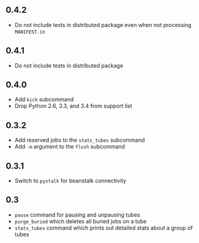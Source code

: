 0.4.2
-----
- Do not include tests in distributed package even when not processing `MANIFEST.in`

0.4.1
-----
- Do not include tests in distributed package

0.4.0
-----
- Add `kick` subcommand
- Drop Python 2.6, 3.3, and 3.4 from support list

0.3.2
-----
- Add reserved jobs to the `stats_tubes` subcommand
- Add `-m` argument to the `flush` subcommand

0.3.1
----
- Switch to `pystalk` for beanstalk connectivity

0.3
---
- `pause` command for pausing and unpausing tubes
- `purge_buried` which deletes all buried jobs on a tube
- `stats_tubes` command which prints out detailed stats about a group of tubes
